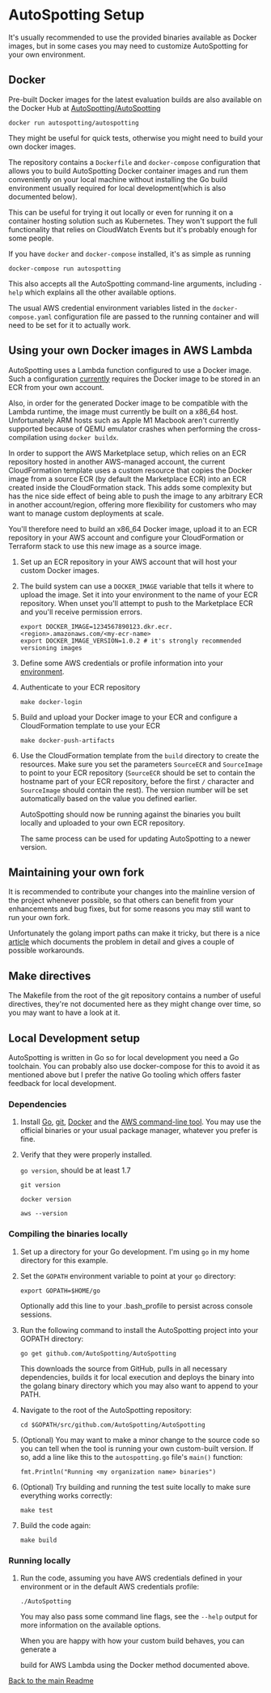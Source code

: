# AutoSpotting Setup #

It's usually recommended to use the provided binaries available as Docker
images, but in some cases you may need to customize AutoSpotting for your own
environment.

## Docker ##

Pre-built Docker images for the latest evaluation builds are also available on
the Docker Hub at
[AutoSpotting/AutoSpotting](https://hub.docker.com/r/AutoSpotting/AutoSpotting/)

``` shell
docker run autospotting/autospotting
```

They might be useful for quick tests, otherwise you might need to build your own
docker images.

The repository contains a `Dockerfile` and `docker-compose` configuration that
allows you to build AutoSpotting Docker container images and run them
conveniently on your local machine without installing the Go build environment
usually required for local development(which is also documented below).

This can be useful for trying it out locally or even for running it on a
container hosting solution such as Kubernetes. They won't support the full
functionality that relies on CloudWatch Events but it's probably enough for some
people.

If you have `docker` and `docker-compose` installed, it's as simple as running

``` shell
docker-compose run autospotting
```

 This also accepts all the AutoSpotting command-line arguments, including
`-help` which explains all the other available options.

The usual AWS credential environment variables listed in the
`docker-compose.yaml` configuration file are passed to the running container and
will need to be set for it to actually work.

## Using your own Docker images in AWS Lambda ##

AutoSpotting uses a Lambda function configured to use a Docker image. Such a
configuration [currently](https://github.com/aws/containers-roadmap/issues/1281)
requires the Docker image to be stored in an ECR from your own account.

Also, in order for the generated Docker image to be compatible with the Lambda
runtime, the image must currently be built on a x86_64 host. Unfortunately ARM
hosts such as Apple M1 Macbook aren't currently supported because of QEMU
emulator crashes when performing the cross-compilation using `docker buildx`.

In order to support the AWS Marketplace setup, which relies on an ECR repository
hosted in another AWS-managed account, the current CloudFormation template uses
a custom resource that copies the Docker image from a source ECR (by default the
Marketplace ECR) into an ECR created inside the CloudFormation stack. This adds
some complexity but has the nice side effect of being able to push the image to
any arbitrary ECR in another account/region, offering more flexibility for
customers who may want to manage custom deployments at scale.

You'll therefore need to build an x86_64 Docker image, upload it to an ECR
repository in your AWS account and configure your CloudFormation or Terraform
stack to use this new image as a source image.

1. Set up an ECR repository in your AWS account that will host your custom
   Docker images.

1. The build system can use a `DOCKER_IMAGE` variable that tells it where to
   upload the image. Set it into your environment to the name of your ECR
   repository. When unset you'll attempt to push to the Marketplace ECR and
   you'll receive permission errors.

   ``` shell
   export DOCKER_IMAGE=1234567890123.dkr.ecr.<region>.amazonaws.com/<my-ecr-name>
   export DOCKER_IMAGE_VERSION=1.0.2 # it's strongly recommended versioning images
   ```

1. Define some AWS credentials or profile information into your
   [environment](http://docs.aws.amazon.com/cli/latest/userguide/cli-chap-getting-started.html#cli-environment).

1. Authenticate to your ECR repository

   ```shell
   make docker-login
   ```

1. Build and upload your Docker image to your ECR and configure a CloudFormation
   template to use your ECR

   ``` shell
   make docker-push-artifacts
   ```

1. Use the CloudFormation template from the `build` directory to create the
   resources. Make sure you set the parameters `SourceECR` and `SourceImage` to
   point to your ECR repository (`SourceECR` should be set to contain the
   hostname part of your ECR repository, before the first `/` character and
   `SourceImage` should contain the rest). The version number will be set
   automatically based on the value you defined earlier.

   AutoSpotting should now be running against the binaries you built locally and
   uploaded to your own ECR repository.

   The same process can be used for updating AutoSpotting to a newer version.

## Maintaining your own fork ##

It is recommended to contribute your changes into the mainline version of the
project whenever possible, so that others can benefit from your enhancements and
bug fixes, but for some reasons you may still want to run your own fork.

Unfortunately the golang import paths can make it tricky, but there is a nice
[article](http://code.openark.org/blog/development/forking-golang-repositories-on-github-and-managing-the-import-path)
which documents the problem in detail and gives a couple of possible
workarounds.

## Make directives ##

The Makefile from the root of the git repository contains a number of useful
directives, they're not documented here as they might change over time, so you
may want to have a look at it.

## Local Development setup ##

AutoSpotting is written in Go so for local development you need a Go toolchain.
You can probably also use docker-compose for this to avoid it as mentioned above
but I prefer the native Go tooling which offers faster feedback for local
development.

### Dependencies ##

1. Install [Go](https://golang.org/dl/), [git](https://git-scm.com/downloads),
   [Docker](https://www.docker.com/) and the [AWS command-line
   tool](https://aws.amazon.com/cli/). You may use the official binaries or your
   usual package manager, whatever you prefer is fine.

1. Verify that they were properly installed.

   `go version`, should be at least 1.7

   `git version`

   `docker version`

   `aws --version`

### Compiling the binaries locally ##

1. Set up a directory for your Go development. I'm using `go` in my home
   directory for this example.

1. Set the `GOPATH` environment variable to point at your `go` directory:

   `export GOPATH=$HOME/go`

   Optionally add this line to your .bash_profile to persist across console
   sessions.

1. Run the following command to install the AutoSpotting project into your
   GOPATH directory:

   `go get github.com/AutoSpotting/AutoSpotting`

   This downloads the source from GitHub, pulls in all necessary dependencies,
   builds it for local execution and deploys the binary into the golang binary
   directory which you may also want to append to your PATH.

1. Navigate to the root of the AutoSpotting repository:

   `cd $GOPATH/src/github.com/AutoSpotting/AutoSpotting`

1. (Optional) You may want to make a minor change to the source code so you can
   tell when the tool is running your own custom-built version. If so, add a
   line like this to the `autospotting.go` file's `main()` function:

   `fmt.Println("Running <my organization name> binaries")`

1. (Optional) Try building and running the test suite locally to make sure
   everything works correctly:

   `make test`

1. Build the code again:

   `make build`

### Running locally ###

1. Run the code, assuming you have AWS credentials defined in your environment
   or in the default AWS credentials profile:

   `./AutoSpotting`

   You may also pass some command line flags, see the `--help` output for more
   information on the available options.

   When you are happy with how your custom build behaves, you can generate a

   build for AWS Lambda using the Docker method documented above.

[Back to the main Readme](./README.md)
